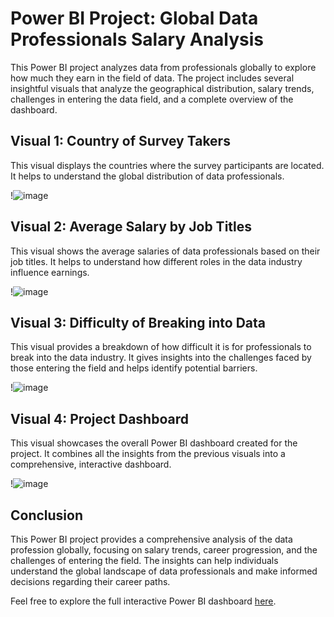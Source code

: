 # Power BI Project: Global Data Professionals Salary Analysis

This Power BI project analyzes data from professionals globally to explore how much they earn in the field of data. The project includes several insightful visuals that analyze the geographical distribution, salary trends, challenges in entering the data field, and a complete overview of the dashboard.

## Visual 1: Country of Survey Takers

This visual displays the countries where the survey participants are located. It helps to understand the global distribution of data professionals.

!![image](https://github.com/user-attachments/assets/e63db70c-13fa-4bef-b19f-471827ba7b50)



## Visual 2: Average Salary by Job Titles

This visual shows the average salaries of data professionals based on their job titles. It helps to understand how different roles in the data industry influence earnings.

!![image](https://github.com/user-attachments/assets/a3cd3c20-7960-42f7-8a29-2f658723a82e)


## Visual 3: Difficulty of Breaking into Data

This visual provides a breakdown of how difficult it is for professionals to break into the data industry. It gives insights into the challenges faced by those entering the field and helps identify potential barriers.

!![image](https://github.com/user-attachments/assets/c4351f6b-188c-415d-ae6d-7c3f4626dc77)


## Visual 4: Project Dashboard

This visual showcases the overall Power BI dashboard created for the project. It combines all the insights from the previous visuals into a comprehensive, interactive dashboard.

!![image](https://github.com/user-attachments/assets/7646fc5d-f8af-403f-aae1-bb4bfa75c9fd)


## Conclusion

This Power BI project provides a comprehensive analysis of the data profession globally, focusing on salary trends, career progression, and the challenges of entering the field. The insights can help individuals understand the global landscape of data professionals and make informed decisions regarding their career paths.

Feel free to explore the full interactive Power BI dashboard [here](link-to-your-PowerBI-dashboard).

